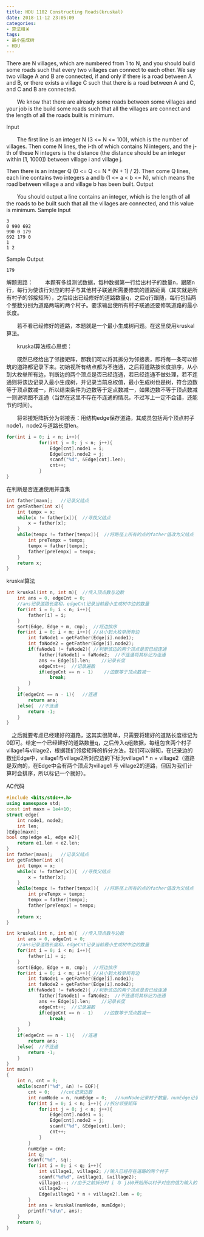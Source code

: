 ```yaml
---
title: HDU 1102 Constructing Roads(kruskal)
date: 2018-11-12 23:05:09
categories: 
- 算法相关
tags:
- 最小生成树
- HDU
---
```


There are N villages, which are numbered from 1 to N, and you should build some roads such that every two villages can connect to each other. We say two village A and B are connected, if and only if there is a road between A and B, or there exists a village C such that there is a road between A and C, and C and B are connected. 

　　We know that there are already some roads between some villages and your job is the build some roads such that all the villages are connect and the length of all the roads built is minimum. 

Input

　　The first line is an integer N (3 <= N <= 100), which is the number of villages. Then come N lines, the i-th of which contains N integers, and the j-th of these N integers is the distance (the distance should be an integer within [1, 1000]) between village i and village j. 

Then there is an integer Q (0 <= Q <= N * (N + 1) / 2). Then come Q lines, each line contains two integers a and b (1 <= a < b <= N), which means the road between village a and village b has been built. 
Output

　　You should output a line contains an integer, which is the length of all the roads to be built such that all the villages are connected, and this value is minimum. 
Sample Input

```
3
0 990 692
990 0 179
692 179 0
1
1 2
```

Sample Output

```
179
```

解题思路：
　　本题有多组测试数据，每种数据第一行给出村子的数量n，跟随n行，每行为使该行对应的村子与其他村子联通所需要修筑的道路距离（其实就是所有村子的邻接矩阵），之后给出已经修好的道路数量q，之后q行跟随，每行包括两个整数分别为道路两端的两个村子。要求输出使所有村子联通还要修筑道路的最小长度。

　　若不看已经修好的道路，本题就是一个最小生成树问题。在这里使用kruskal算法。

　　kruskal算法核心思想：　　

　　既然已经给出了邻接矩阵，那我们可以将其拆分为邻接表，即将每一条可以修筑的道路都记录下来。初始视所有结点都为不连通，之后将道路按长度排序，从小到大枚举所有边，判断边的两个顶点是否已经连通，若已经连通不做处理，若不连通则将该边记录入最小生成树，并记录当前总权值，最小生成树也是树，符合边数等于顶点数减一，所以结束条件为边数等于定点数减一，如果边数不等于顶点数减一则说明图不连通（当然在这里不存在不连通的情况，不过写上一定不会错，还能节约时间）。

　　将邻接矩阵拆分为邻接表：用结构edge保存道路，其成员包括两个顶点村子node1，node2与道路长度len。

```c++
for(int i = 0; i < n; i++){
            for(int j = 0; j < n; j++){
                Edge[cnt].node1 = i;
                Edge[cnt].node2 = j;
                scanf("%d", &Edge[cnt].len);
                cnt++;
            }
}
```

 在判断是否连通使用并查集 

```c++
int father[maxn];   //记录父结点
int getFather(int x){
    int tempx = x;
    while(x != father[x]){  //寻找父结点
        x = father[x];
    }
    while(tempx != father[tempx]){  //将路径上所有的点的father值改为父结点
        int preTempx = tempx;
        tempx = father[tempx];
        father[preTempx] = tempx;
    }
    return x;
}
```

 kruskal算法 

```c++
int kruskal(int n, int m){  //传入顶点数与边数
    int ans = 0, edgeCnt = 0;
    //ans记录道路长度和，edgeCnt记录当前最小生成树中边的数量
    for(int i = 0; i < n; i++){
        father[i] = i;
    }
    sort(Edge, Edge + m, cmp);  //将边排序
    for(int i = 0; i < m; i++){ //从小到大枚举所有边
        int faNode1 = getFather(Edge[i].node1);
        int faNode2 = getFather(Edge[i].node2);
        if(faNode1 != faNode2){ //判断该边的两个顶点是否已经连通
            father[faNode1] = faNode2;  //不连通将其标记为连通
            ans += Edge[i].len;    //记录长度
            edgeCnt++;  //记录遍数
            if(edgeCnt == n - 1)    //边数等于顶点数减一
                break;
        }
    }
    if(edgeCnt == n - 1){   //连通
        return ans;
    }else{  //不连通
        return -1;
    }
}
```

　之后就要考虑已经建好的道路，这其实很简单，只需要将建好的道路长度标记为0即可。给定一个已经建好的道路数量q，之后传入q组数据，每组包含两个村子village1与village2，根据我们邻接矩阵的拆分方法，我们可以得知，在记录边的数组Edge中，village1与village2所对应边的下标为village1 * n + village2（道路是双向的，在Edge中会有两个顶点为village1 与 village2的道路，但因为我们计算时会排序，所以标记一个就好）。

AC代码

```c++
#include <bits/stdc++.h>
using namespace std;
const int maxn = 1e4+10;
struct edge{
    int node1, node2;
    int len;
}Edge[maxn];
bool cmp(edge e1, edge e2){
    return e1.len < e2.len;
}
int father[maxn];   //记录父结点
int getFather(int x){
    int tempx = x;
    while(x != father[x]){  //寻找父结点
        x = father[x];
    }
    while(tempx != father[tempx]){  //将路径上所有的点的father值改为父结点
        int preTempx = tempx;
        tempx = father[tempx];
        father[preTempx] = tempx;
    }
    return x;
}

int kruskal(int n, int m){  //传入顶点数与边数
    int ans = 0, edgeCnt = 0;
    //ans记录道路长度和，edgeCnt记录当前最小生成树中边的数量
    for(int i = 0; i < n; i++){
        father[i] = i;
    }
    sort(Edge, Edge + m, cmp);  //将边排序
    for(int i = 0; i < m; i++){ //从小到大枚举所有边
        int faNode1 = getFather(Edge[i].node1);
        int faNode2 = getFather(Edge[i].node2);
        if(faNode1 != faNode2){ //判断该边的两个顶点是否已经连通
            father[faNode1] = faNode2;  //不连通将其标记为连通
            ans += Edge[i].len;    //记录长度
            edgeCnt++;  //记录遍数
            if(edgeCnt == n - 1)    //边数等于顶点数减一
                break;
        }
    }
    if(edgeCnt == n - 1){   //连通
        return ans;
    }else{  //不连通
        return -1;
    }
}
int main()
{
    int n, cnt = 0;
    while(scanf("%d", &n) != EOF){
        cnt = 0;    //cnt记录边数
        int numNode = n, numEdge = 0;   //numNode记录村子数量，numEdge记录总道路数量
        for(int i = 0; i < n; i++){ //拆分邻接矩阵
            for(int j = 0; j < n; j++){
                Edge[cnt].node1 = i;
                Edge[cnt].node2 = j;
                scanf("%d", &Edge[cnt].len);
                cnt++;
            }
        }
        numEdge = cnt;
        int q;
        scanf("%d", &q);
        for(int i = 0; i < q; i++){
            int village1, village2; //输入已经存在道路的两个村子
            scanf("%d%d", &village1, &village2);
            village1--; //由于之前拆分时 i 与 j从0开始所以村子对应的值为输入的值减一
            village2--;
            Edge[village1 * n + village2].len = 0;
        }
        int ans = kruskal(numNode, numEdge);
        printf("%d\n", ans);
    }
    return 0;
}
```


